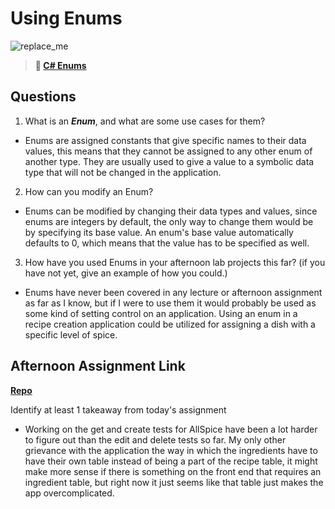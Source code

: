 # Using Enums

![replace_me](https://codeworks.blob.core.windows.net/public/assets/img/illustrations/placeholder.svg)

> **📖 [C# Enums](https://codeworksacademy.com/fs-student-guide/resources/wk10/03-Enums)**

## Questions

1. What is an ***Enum***, and what are some use cases for them?

- Enums are assigned constants that give specific names to their data values, this means that they cannot be assigned to any other enum of another type. They are usually used to give a value to a symbolic data type that will not be changed in the application.

2. How can you modify an Enum?

- Enums can be modified by changing their data types and values, since enums are integers by default, the only way to change them would be by specifying its base value. An enum's base value automatically defaults to 0, which means that the value has to be specified as well.

3. How have you used Enums in your afternoon lab projects this far? (if you have not yet, give an example of how you could.)

- Enums have never been covered in any lecture or afternoon assignment as far as I know, but if I were to use them it would probably be used as some kind of setting control on an application. Using an enum in a recipe creation application could be utilized for assigning a dish with a specific level of spice.

## Afternoon Assignment Link

**[Repo](https://github.com/doctorgrant99/<ASSIGNMENT_REPO>)**

Identify at least 1 takeaway from today's assignment

- Working on the get and create tests for AllSpice have been a lot harder to figure out than the edit and delete tests so far. My only other grievance with the application the way in which the ingredients have to have their own table instead of being a part of the recipe table, it might make more sense if there is something on the front end that requires an ingredient table, but right now it just seems like that table just makes the app overcomplicated.
